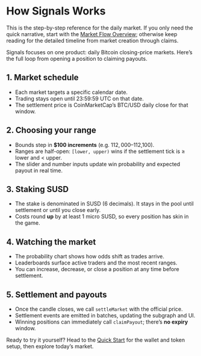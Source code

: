 # How Signals Works

This is the step-by-step reference for the daily market. If you only need the quick narrative, start with the [Market Flow Overview](./market-flow-overview.md); otherwise keep reading for the detailed timeline from market creation through claims.

Signals focuses on one product: daily Bitcoin closing-price markets. Here’s the full loop from opening a position to claiming payouts.

## 1. Market schedule

- Each market targets a specific calendar date.
- Trading stays open until 23:59:59 UTC on that date.
- The settlement price is CoinMarketCap’s BTC/USD daily close for that window.

## 2. Choosing your range

- Bounds step in **$100 increments** (e.g. $112,000–$112,100).
- Ranges are half-open: `[lower, upper)` wins if the settlement tick is ≥ lower and < upper.
- The slider and number inputs update win probability and expected payout in real time.

## 3. Staking SUSD

- The stake is denominated in SUSD (6 decimals). It stays in the pool until settlement or until you close early.
- Costs round **up** by at least 1 micro SUSD, so every position has skin in the game.

## 4. Watching the market

- The probability chart shows how odds shift as trades arrive.
- Leaderboards surface active traders and the most recent ranges.
- You can increase, decrease, or close a position at any time before settlement.

## 5. Settlement and payouts

- Once the candle closes, we call `settleMarket` with the official price.
- Settlement events are emitted in batches, updating the subgraph and UI.
- Winning positions can immediately call `claimPayout`; there’s **no expiry** window.

Ready to try it yourself? Head to the [Quick Start](/docs/quickstart) for the wallet and token setup, then explore today’s market.

